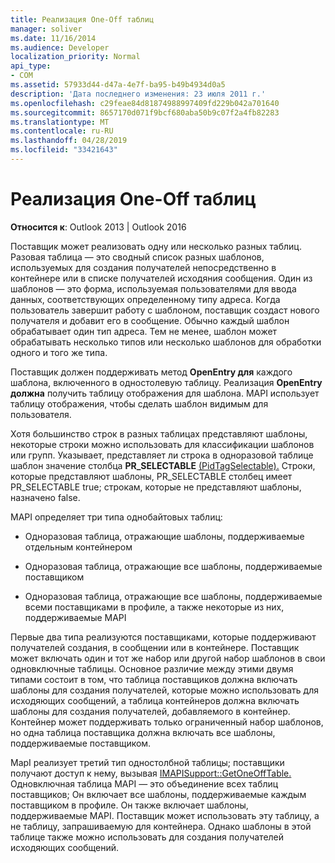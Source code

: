 ```yaml
---
title: Реализация One-Off таблиц
manager: soliver
ms.date: 11/16/2014
ms.audience: Developer
localization_priority: Normal
api_type:
- COM
ms.assetid: 57933d44-d47a-4e7f-ba95-b49b4934d0a5
description: 'Дата последнего изменения: 23 июля 2011 г.'
ms.openlocfilehash: c29feae84d81874988997409fd229b042a701640
ms.sourcegitcommit: 8657170d071f9bcf680aba50b9c07f2a4fb82283
ms.translationtype: MT
ms.contentlocale: ru-RU
ms.lasthandoff: 04/28/2019
ms.locfileid: "33421643"
---
```

# <a name="implementing-one-off-tables"></a>Реализация One-Off таблиц

**Относится к**: Outlook 2013 | Outlook 2016 
  
Поставщик может реализовать одну или несколько разных таблиц. Разовая таблица — это сводный список разных шаблонов, используемых для создания получателей непосредственно в контейнере или в списке получателей исходяния сообщения. Один из шаблонов — это форма, используемая пользователями для ввода данных, соответствующих определенному типу адреса. Когда пользователь завершит работу с шаблоном, поставщик создаст нового получателя и добавит его в сообщение. Обычно каждый шаблон обрабатывает один тип адреса. Тем не менее, шаблон может обрабатывать несколько типов или несколько шаблонов для обработки одного и того же типа. 
  
Поставщик должен поддерживать метод **OpenEntry для** каждого шаблона, включенного в одностолевую таблицу. Реализация **OpenEntry должна** получить таблицу отображения для шаблона. MAPI использует таблицу отображения, чтобы сделать шаблон видимым для пользователя. 
  
Хотя большинство строк в разных таблицах представляют шаблоны, некоторые строки можно использовать для классификации шаблонов или групп. Указывает, представляет ли строка в одноразовой таблице шаблон значение столбца **PR_SELECTABLE** [(PidTagSelectable).](pidtagselectable-canonical-property.md) Строки, которые представляют шаблоны, PR_SELECTABLE столбец имеет PR_SELECTABLE true; строкам, которые не представляют шаблоны, назначено false.
  
MAPI определяет три типа однобайтовых таблиц:
  
- Одноразовая таблица, отражающие шаблоны, поддерживаемые отдельным контейнером
    
- Одноразовая таблица, отражающие все шаблоны, поддерживаемые поставщиком 
    
- Одноразовая таблица, отражающие все шаблоны, поддерживаемые всеми поставщиками в профиле, а также некоторые из них, поддерживаемые MAPI
    
Первые два типа реализуются поставщиками, которые поддерживают получателей создания, в сообщении или в контейнере. Поставщик может включать один и тот же набор или другой набор шаблонов в свои одновключные таблицы. Основное различие между этими двумя типами состоит в том, что таблица поставщиков должна включать шаблоны для создания получателей, которые можно использовать для исходяющих сообщений, а таблица контейнеров должна включать шаблоны для создания получателей, добавляемого в контейнер. Контейнер может поддерживать только ограниченный набор шаблонов, но одна таблица поставщика должна включать все шаблоны, поддерживаемые поставщиком.
  
MapI реализует третий тип одностолбной таблицы; поставщики получают доступ к нему, вызывая [IMAPISupport::GetOneOffTable.](imapisupport-getoneofftable.md) Одновключная таблица MAPI — это объединение всех таблиц поставщиков; Он включает все шаблоны, поддерживаемые каждым поставщиком в профиле. Он также включает шаблоны, поддерживаемые MAPI. Поставщик может использовать эту таблицу, а не таблицу, запрашиваемую для контейнера. Однако шаблоны в этой таблице также можно использовать для создания получателей исходяющих сообщений.
  

